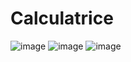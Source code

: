 # Calculatrice

![image](https://user-images.githubusercontent.com/116503971/200802972-ba545273-ddbe-4ce2-95b6-9048d937fa97.png)
![image](https://user-images.githubusercontent.com/116503971/200803045-abd2da3a-922b-4b87-971f-99a17176abf9.png)
![image](https://user-images.githubusercontent.com/116503971/200803104-6222812f-e197-48c6-8732-988e6ddea5a5.png)
